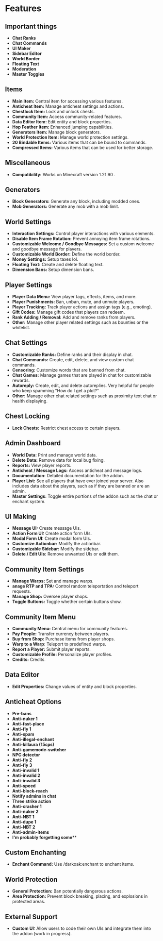 # Features

## Important things
- **Chat Ranks**
- **Chat Commands**
- **UI Maker**
- **Sidebar Editor**
- **World Border**
- **Floating Text**
- **Moderation**
- **Master Toggles**

## Items
- **Main Item:** Central item for accessing various features.
- **Anticheat Item:** Manage anticheat settings and actions.
- **Chestlock Item:** Lock and unlock chests.
- **Community Item:** Access community-related features.
- **Data Editor Item:** Edit entity and block properties.
- **Hop Feather Item:** Enhanced jumping capabilities.
- **Generators Item:** Manage block generators.
- **World Protection Item:** Manage world protection settings.
- **20 Bindable Items:** Various items that can be bound to commands.
- **Compressed Items:** Various items that can be used for better storage.

## Miscellaneous
- **Compatibility:** Works on Minecraft version 1.21.90 .

## Generators
- **Block Generators:** Generate any block, including modded ones.
- **Mob Generators:** Generate any mob with a mob limit.

## World Settings
- **Interaction Settings:** Control player interactions with various elements.
- **Disable Item Frame Rotation:** Prevent annoying item frame rotations.
- **Customizable Welcome / Goodbye Messages:** Set a custom welcome and goodbye message for players.
- **Customizable World Border:** Define the world border.
- **Money Settings:** Setup taxes lol.
- **Floating Text:** Create and delete floating text.
- **Dimension Bans:** Setup dimension bans.
 
## Player Settings
- **Player Data Menu:** View player tags, effects, items, and more.
- **Player Punishments:** Ban, unban, mute, and unmute players.
- **Player Tracking:** Track player actions and assign tags (e.g., emoting).
- **Gift Codes:** Manage gift codes that players can redeem.
- **Rank Adding / Removal:** Add and remove ranks from players.
- **Other:** Manage other player related settings such as bounties or the whitelist.

## Chat Settings
- **Customizable Ranks:** Define ranks and their display in chat.
- **Chat Commands:** Create, edit, delete, and view custom chat commands.
- **Censoring:** Customize words that are banned from chat.
- **Chat Games:** Manage games that are played in chat for customizable rewards.
- **Autoreply:** Create, edit, and delete autoreplies. Very helpful for people who keep spamming "How do I get a plot?"
- **Other:** Manage other chat related settings such as proximity text chat or health displaying.

## Chest Locking
- **Lock Chests:** Restrict chest access to certain players.

## Admin Dashboard
- **World Data:** Print and manage world data.
- **Delete Data:** Remove data for local bug fixing.
- **Reports:** View player reports.
- **Anticheat / Message Logs:** Access anticheat and message logs.
- **Documentation:** Detailed documentation for the addon.
- **Player List:** See all players that have ever joined your server. Also includes data about the players, such as if they are banned or are an admin.
- **Master Settings:** Toggle entire portions of the addon such as the chat or enchant system.
 
## UI Making
- **Message UI:** Create message UIs.
- **Action Form UI:** Create action form UIs.
- **Modal Form UI:** Create modal form UIs.
- **Customize Actionbar:** Modify the actionbar.
- **Customizable Sidebar:** Modify the sidebar.
- **Delete / Edit UIs:** Remove unwanted UIs or edit them.
 
## Community Item Settings
- **Manage Warps:** Set and manage warps.
- **anage RTP and TPA:** Control random teleportation and teleport requests.
- **Manage Shop:** Oversee player shops.
- **Toggle Buttons:** Toggle whether certain buttons show.
 
## Community Item Menu
- **Community Menu:** Central menu for community features.
- **Pay People:** Transfer currency between players.
- **Buy from Shop:** Purchase items from player shops.
- **Warp to a Warp:** Teleport to predefined warps.
- **Report a Player:** Submit player reports.
- **Customizable Profile:** Personalize player profiles.
- **Credits:** Credits.
 
## Data Editor
- **Edit Properties:** Change values of entity and block properties.
 
## Anticheat Options
- **Pre-bans**
- **Anti-nuker 1**
- **Anti-fast-place**
- **Anti-fly 1**
- **Anti-spam**
- **Anti-illegal-enchant**
- **Anti-killaura (15cps)**
- **Anti-gamemode-switcher**
- **NPC detector**
- **Anti-fly 2**
- **Anti-fly 3**
- **Anti-invalid 1**
- **Anti-invalid 2**
- **Anti-invalid 3**
- **Anti-speed**
- **Anti-block-reach**
- **Notify admins in chat**
- **Three strike action**
- **Anti-crasher 1**
- **Anti-nuker 2**
- **Anti-NBT 1**
- **Anti-dupe 1**
- **Anti-NBT 2**
- **Anti-admin-items**
- **I'm probably forgetting some****
 
## Custom Enchanting
- **Enchant Command:** Use /darkoak:enchant to enchant items.

## World Protection
- **General Protection:** Ban potentially dangerous actions.
- **Area Protection:** Prevent block breaking, placing, and explosions in protected areas.

## External Support
- **Custom UI:** Allow users to code their own UIs and integrate them into the addon (work in progress).
